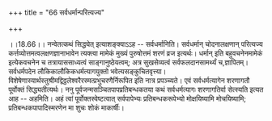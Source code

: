 +++
title = "66 सर्वधर्मान्परित्यज्य"

+++
  
  
।।18.66।। नन्वेतत्कथं सिद्ध्येत् इत्याशङ्क्याऽऽह -- सर्वधर्मानिति।
सर्वधर्मान् चोदनालक्षणान् परित्यज्य कर्त्तव्योत्तमत्वलक्षणज्ञानाभावेन
त्यक्त्वा मामेकं मुख्यं पुरुषोत्तमं शरणं व्रज इत्यर्थः। धर्मान् इति
बहुवचनेनमामेकं इत्येकवचनेन च तत्रायाससाध्यत्वं साङ्गानुष्ठेयत्वम्; अत्र
सुखसेव्यत्वं सर्वफलदानसामर्थ्यं च,ज्ञापितम्। सर्वधर्मपदेन
लौकिकालौकिकधर्मत्यागयुक्तो भवेत्यसङ्कुचितवृत्त्या।
विशेषेणास्यार्थस्तुश्रीमद्विठ्ठलेश्वरैरस्मत्प्रभुचरणैर्निरूपित इति नात्र
प्रपञ्च्यते। एवं सर्वधर्मत्यागेन शरणागतौ पूर्वोक्तं सिद्ध्यतीत्यर्थः।
ननु पूर्वजन्मसञ्चितपापप्रतिबन्धकतया कथं सर्वधर्मत्यागः शरणागतिर्वा
सेत्स्यति इत्यत आह -- अहमिति। अहं त्वां पूर्वोक्तस्वेष्टत्वात्
सर्वपापेभ्यः प्रतिबन्धकरूपेभ्यो मोक्षयिष्यामि मोचयिष्यामि;
प्रतिबन्धकपापादिस्मरणेन मा शुचः शोकं माकार्षीः।  
  
